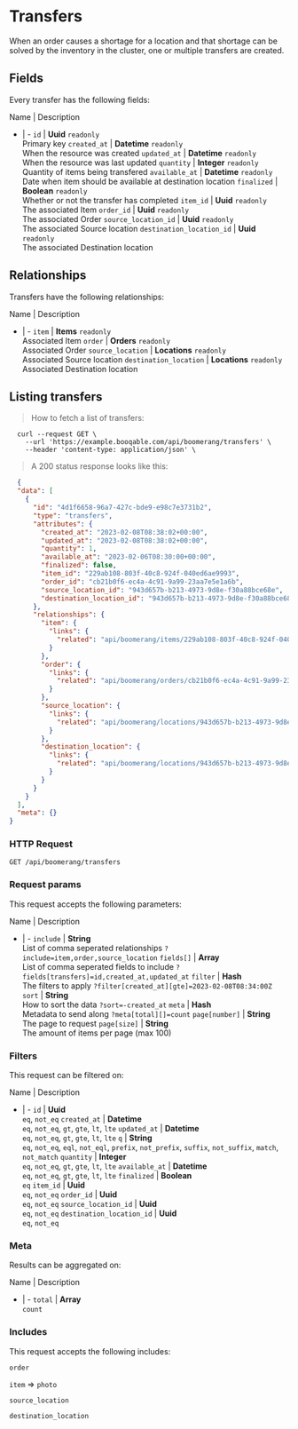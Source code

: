 # Transfers

When an order causes a shortage for a location and that shortage can be solved by the inventory in the cluster, one or multiple transfers are created.

## Fields
Every transfer has the following fields:

Name | Description
- | -
`id` | **Uuid** `readonly`<br>Primary key
`created_at` | **Datetime** `readonly`<br>When the resource was created
`updated_at` | **Datetime** `readonly`<br>When the resource was last updated
`quantity` | **Integer** `readonly`<br>Quantity of items being transfered
`available_at` | **Datetime** `readonly`<br>Date when item should be available at destination location
`finalized` | **Boolean** `readonly`<br>Whether or not the transfer has completed
`item_id` | **Uuid** `readonly`<br>The associated Item
`order_id` | **Uuid** `readonly`<br>The associated Order
`source_location_id` | **Uuid** `readonly`<br>The associated Source location
`destination_location_id` | **Uuid** `readonly`<br>The associated Destination location


## Relationships
Transfers have the following relationships:

Name | Description
- | -
`item` | **Items** `readonly`<br>Associated Item
`order` | **Orders** `readonly`<br>Associated Order
`source_location` | **Locations** `readonly`<br>Associated Source location
`destination_location` | **Locations** `readonly`<br>Associated Destination location


## Listing transfers



> How to fetch a list of transfers:

```shell
  curl --request GET \
    --url 'https://example.booqable.com/api/boomerang/transfers' \
    --header 'content-type: application/json' \
```

> A 200 status response looks like this:

```json
  {
  "data": [
    {
      "id": "4d1f6658-96a7-427c-bde9-e98c7e3731b2",
      "type": "transfers",
      "attributes": {
        "created_at": "2023-02-08T08:38:02+00:00",
        "updated_at": "2023-02-08T08:38:02+00:00",
        "quantity": 1,
        "available_at": "2023-02-06T08:30:00+00:00",
        "finalized": false,
        "item_id": "229ab108-803f-40c8-924f-040ed6ae9993",
        "order_id": "cb21b0f6-ec4a-4c91-9a99-23aa7e5e1a6b",
        "source_location_id": "943d657b-b213-4973-9d8e-f30a88bce68e",
        "destination_location_id": "943d657b-b213-4973-9d8e-f30a88bce68e"
      },
      "relationships": {
        "item": {
          "links": {
            "related": "api/boomerang/items/229ab108-803f-40c8-924f-040ed6ae9993"
          }
        },
        "order": {
          "links": {
            "related": "api/boomerang/orders/cb21b0f6-ec4a-4c91-9a99-23aa7e5e1a6b"
          }
        },
        "source_location": {
          "links": {
            "related": "api/boomerang/locations/943d657b-b213-4973-9d8e-f30a88bce68e"
          }
        },
        "destination_location": {
          "links": {
            "related": "api/boomerang/locations/943d657b-b213-4973-9d8e-f30a88bce68e"
          }
        }
      }
    }
  ],
  "meta": {}
}
```

### HTTP Request

`GET /api/boomerang/transfers`

### Request params

This request accepts the following parameters:

Name | Description
- | -
`include` | **String** <br>List of comma seperated relationships `?include=item,order,source_location`
`fields[]` | **Array** <br>List of comma seperated fields to include `?fields[transfers]=id,created_at,updated_at`
`filter` | **Hash** <br>The filters to apply `?filter[created_at][gte]=2023-02-08T08:34:00Z`
`sort` | **String** <br>How to sort the data `?sort=-created_at`
`meta` | **Hash** <br>Metadata to send along `?meta[total][]=count`
`page[number]` | **String** <br>The page to request
`page[size]` | **String** <br>The amount of items per page (max 100)


### Filters

This request can be filtered on:

Name | Description
- | -
`id` | **Uuid** <br>`eq`, `not_eq`
`created_at` | **Datetime** <br>`eq`, `not_eq`, `gt`, `gte`, `lt`, `lte`
`updated_at` | **Datetime** <br>`eq`, `not_eq`, `gt`, `gte`, `lt`, `lte`
`q` | **String** <br>`eq`, `not_eq`, `eql`, `not_eql`, `prefix`, `not_prefix`, `suffix`, `not_suffix`, `match`, `not_match`
`quantity` | **Integer** <br>`eq`, `not_eq`, `gt`, `gte`, `lt`, `lte`
`available_at` | **Datetime** <br>`eq`, `not_eq`, `gt`, `gte`, `lt`, `lte`
`finalized` | **Boolean** <br>`eq`
`item_id` | **Uuid** <br>`eq`, `not_eq`
`order_id` | **Uuid** <br>`eq`, `not_eq`
`source_location_id` | **Uuid** <br>`eq`, `not_eq`
`destination_location_id` | **Uuid** <br>`eq`, `not_eq`


### Meta

Results can be aggregated on:

Name | Description
- | -
`total` | **Array** <br>`count`


### Includes

This request accepts the following includes:

`order`


`item` => 
`photo`




`source_location`


`destination_location`





